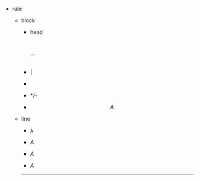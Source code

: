 - rule

  - block

    - head 
	  
	  #
	  ##
	  ...
	  ######
    
	- |

	- ```language
	  ```

    - */- 

    - $$
	  A
	  $$
	
  - line

    - `A`

	- _A_

	- *A*

	- $A$

	- ---
